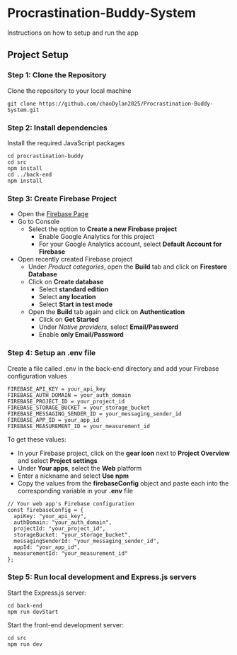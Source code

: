 # Procrastination-Buddy-System

Instructions on how to setup and run the app

## Project Setup
### Step 1: Clone the Repository
Clone the repository to your local machine
```
git clone https://github.com/chaoDylan2025/Procrastination-Buddy-System.git
```

### Step 2: Install dependencies
Install the required JavaScript packages
```
cd procrastination-buddy
cd src
npm install
cd ../back-end
npm install
```

### Step 3: Create Firebase Project
- Open the [Firebase Page](https://firebase.google.com/?gclsrc=aw.ds&gad_source=1&gad_campaignid=12211052842&gbraid=0AAAAADpUDOhWX4p8jFhflgnZGjA7KiKfX&gclid=EAIaIQobChMIxu3ngNPdjwMVUXR_AB1TTykgEAAYASAAEgJ7G_D_BwE)
- Go to Console
  - Select the option to **Create a new Firebase project**
    - Enable Google Analytics for this project
    - For your Google Analytics account, select **Default Account for Firebase**   
- Open recently created Firebase project
  - Under *Product categories*, open the **Build** tab and click on **Firestore Database**
  - Click on **Create database**
    - Select **standard edition**
    - Select **any location**
    - Select **Start in test mode**
  - Open the **Build** tab again and click on **Authentication**
    - Click on **Get Started**
    - Under *Native providers*, select **Email/Password**
    - Enable **only Email/Password**
   
### Step 4: Setup an .env file
Create a file called .env in the back-end directory and add your Firebase configuration values
```
FIREBASE_API_KEY = your_api_key
FIREBASE_AUTH_DOMAIN = your_auth_domain
FIREBASE_PROJECT_ID = your_project_id
FIREBASE_STORAGE_BUCKET = your_storage_bucket
FIREBASE_MESSAGING_SENDER_ID = your_messaging_sender_id
FIREBASE_APP_ID = your_app_id
FIREBASE_MEASUREMENT_ID = your_measurement_id
```

To get these values:
  - In your Firebase project, click on the **gear icon** next to **Project Overview** and select **Project settings**
  - Under **Your apps**, select the **Web** platform
  - Enter a nickname and select **Use npm**
  - Copy the values from the **firebaseConfig** object and paste each into the corresponding variable in your **.env** file
  ```
  // Your web app's Firebase configuration
  const firebaseConfig = {
    apiKey: "your_api_key",
    authDomain: "your_auth_domain",
    projectId: "your_project_id",
    storageBucket: "your_storage_bucket",
    messagingSenderId: "your_messaging_sender_id",
    appId: "your_app_id",
    measurementId: "your_measurement_id"
  };
  ```

### Step 5: Run local development and Express.js servers

Start the Express.js server:
```
cd back-end
npm run devStart
```

Start the front-end development server:
```
cd src
npm run dev
```
